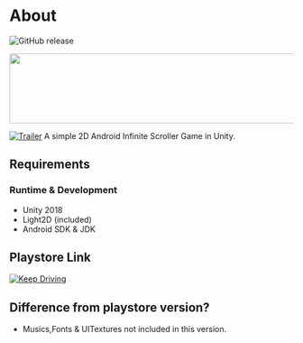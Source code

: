# About
![GitHub release](https://github.com/rocksdanister/KeepDriving/releases)
<p align="center">
  <img width="1000" height="124" src="https://i.imgur.com/nrvdHgA.png">
</p>

[![Trailer](https://i.imgur.com/SpvCOsW.png)](https://youtu.be/NnTo1cddtJ0 "demo")
A simple 2D Android Infinite Scroller Game in Unity.

## Requirements
### Runtime & Development
- Unity 2018
- Light2D (included)
- Android SDK & JDK

## Playstore Link
[![Keep Driving](https://play.google.com/intl/en_us/badges/images/generic/en_badge_web_generic.png)](https://play.google.com/store/apps/details?id=com.Rocksdanister.KeepDriving)

## Difference from playstore version?
- Musics,Fonts & UITextures not included in this version.


